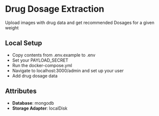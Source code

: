 # Drug Dosage Extraction

Upload images with drug data and get recommended Dosages for a given weight

## Local Setup

* Copy contents from .env.example to .env
* Set your PAYLOAD_SECRET
* Run the docker-compose.yml
* Navigate to localhost:3000/admin and set up your user
* Add drug dosage data

## Attributes

- **Database**: mongodb
- **Storage Adapter**: localDisk
